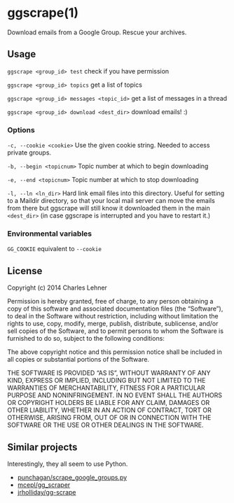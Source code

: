 # ggscrape(1)

Download emails from a Google Group. Rescue your archives.

## Usage

`ggscrape <group_id> test`
check if you have permission

`ggscrape <group_id> topics`
get a list of topics

`ggscrape <group_id> messages <topic_id>`
get a list of messages in a thread

`ggscrape <group_id> download <dest_dir>`
download emails! :)

### Options

`-c, --cookie <cookie>`
Use the given cookie string. Needed to access private groups.

`-b, --begin <topicnum>`
Topic number at which to begin downloading

`-e, --end <topicnum>`
Topic number at which to stop downloading

`-l, --ln <ln_dir>`
Hard link email files into this directory. Useful for setting to a Maildir
directory, so that your local mail server can move the emails from there but
ggscrape will still know it downloaded them in the main `<dest_dir>` (in case
ggscrape is interrupted and you have to restart it.)

### Environmental variables

`GG_COOKIE`
equivalent to `--cookie`

## License

Copyright (c) 2014 Charles Lehner

Permission is hereby granted, free of charge, to any person obtaining a copy of
this software and associated documentation files (the “Software”), to deal in
the Software without restriction, including without limitation the rights to
use, copy, modify, merge, publish, distribute, sublicense, and/or sell copies of
the Software, and to permit persons to whom the Software is furnished to do so,
subject to the following conditions:

The above copyright notice and this permission notice shall be included in all
copies or substantial portions of the Software.

THE SOFTWARE IS PROVIDED “AS IS”, WITHOUT WARRANTY OF ANY KIND, EXPRESS OR
IMPLIED, INCLUDING BUT NOT LIMITED TO THE WARRANTIES OF MERCHANTABILITY, FITNESS
FOR A PARTICULAR PURPOSE AND NONINFRINGEMENT. IN NO EVENT SHALL THE AUTHORS OR
COPYRIGHT HOLDERS BE LIABLE FOR ANY CLAIM, DAMAGES OR OTHER LIABILITY, WHETHER
IN AN ACTION OF CONTRACT, TORT OR OTHERWISE, ARISING FROM, OUT OF OR IN
CONNECTION WITH THE SOFTWARE OR THE USE OR OTHER DEALINGS IN THE SOFTWARE.

## Similar projects

Interestingly, they all seem to use Python.

- [punchagan/scrape_google_groups.py](https://gist.github.com/punchagan/7947337)
- [mcepl/gg_scraper](https://github.com/mcepl/gg_scraper)
- [jrholliday/gg-scrape](https://github.com/jrholliday/gg-scrape)
